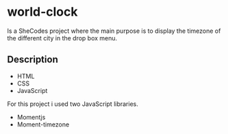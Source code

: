 # world-clock

Is a SheCodes project where the main purpose is to display the timezone of the different city in the drop box menu.

## Description

- HTML
- CSS
- JavaScript

For this project i used two JavaScript libraries.

- Momentjs
- Moment-timezone
